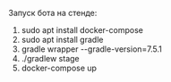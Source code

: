 Запуск бота на стенде:
1. sudo apt install docker-compose
2. sudo apt install gradle
3. gradle wrapper --gradle-version=7.5.1
4. ./gradlew stage
5. docker-compose up
